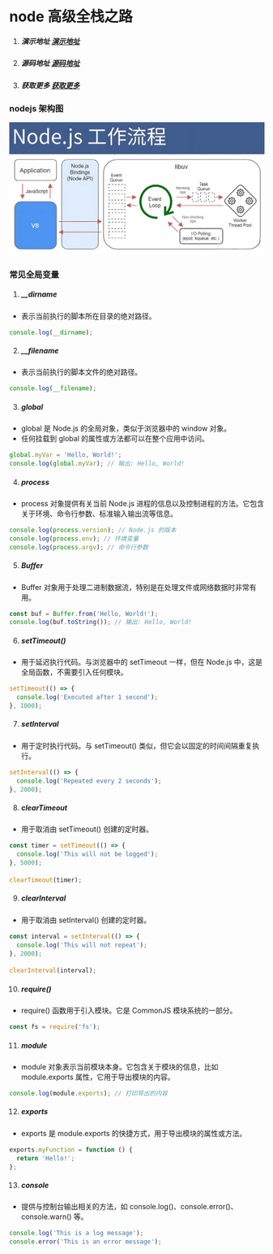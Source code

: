 # node 高级全栈之路

1. ##### 演示地址 [演示地址](https://www.shuqin.cc/market/design-component)
2. ##### 源码地址 [源码地址](https://github.com/starfruitcloud/shuqin)
3. ##### 获取更多 [获取更多](https://www.xiaozhi.shop/)

### nodejs 架构图

![nodejs](../../public/nodejs/1.jpeg)

### 常见全局变量

1. ##### \_\_dirname

- 表示当前执行的脚本所在目录的绝对路径。

```js
console.log(__dirname);
```

2. ##### \_\_filename

- 表示当前执行的脚本文件的绝对路径。

```js
console.log(__filename);
```

3. ##### global

- global 是 Node.js 的全局对象，类似于浏览器中的 window 对象。
- 任何挂载到 global 的属性或方法都可以在整个应用中访问。

```js
global.myVar = 'Hello, World!';
console.log(global.myVar); // 输出: Hello, World!
```

4. ##### process

- process 对象提供有关当前 Node.js 进程的信息以及控制进程的方法。它包含关于环境、命令行参数、标准输入输出流等信息。

```js
console.log(process.version); // Node.js 的版本
console.log(process.env); // 环境变量
console.log(process.argv); // 命令行参数
```

5. ##### Buffer

- Buffer 对象用于处理二进制数据流，特别是在处理文件或网络数据时非常有用。

```js
const buf = Buffer.from('Hello, World!');
console.log(buf.toString()); // 输出: Hello, World!
```

6. ##### setTimeout()

- 用于延迟执行代码。与浏览器中的 setTimeout 一样，但在 Node.js 中，这是全局函数，不需要引入任何模块。

```js
setTimeout(() => {
  console.log('Executed after 1 second');
}, 1000);
```

7. ##### setInterval

- 用于定时执行代码。与 setTimeout() 类似，但它会以固定的时间间隔重复执行。

```js
setInterval(() => {
  console.log('Repeated every 2 seconds');
}, 2000);
```

8. ##### clearTimeout

- 用于取消由 setTimeout() 创建的定时器。

```js
const timer = setTimeout(() => {
  console.log('This will not be logged');
}, 5000);

clearTimeout(timer);
```

9. ##### clearInterval

- 用于取消由 setInterval() 创建的定时器。

```js
const interval = setInterval(() => {
  console.log('This will not repeat');
}, 2000);

clearInterval(interval);
```

10. ##### require()

- require() 函数用于引入模块。它是 CommonJS 模块系统的一部分。

```js
const fs = require('fs');
```

11. ##### module

- module 对象表示当前模块本身。它包含关于模块的信息，比如 module.exports 属性，它用于导出模块的内容。

```js
console.log(module.exports); // 打印导出的内容
```

12. ##### exports

- exports 是 module.exports 的快捷方式，用于导出模块的属性或方法。

```js
exports.myFunction = function () {
  return 'Hello!';
};
```

13. ##### console

- 提供与控制台输出相关的方法，如 console.log()、console.error()、console.warn() 等。

```js
console.log('This is a log message');
console.error('This is an error message');
```

<!-- [last](https://www.bilibili.com/video/BV1gM411W7ex/?spm_id_from=333.337.search-card.all.click&vd_source=10257e657caa8b54111087a9329462e8)
[高级](https://www.bilibili.com/video/BV1sA41137qw/?spm_id_from=333.337.search-card.all.click&vd_source=10257e657caa8b54111087a9329462e8) -->
